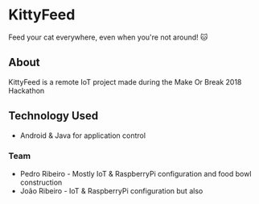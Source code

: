 # KittyFeed

Feed your cat everywhere, even when you're not around! 🐱

## About

KittyFeed is a remote IoT project made during the Make Or Break 2018 Hackathon

## Technology Used

- Android & Java for application control

### Team

- Pedro Ribeiro - Mostly IoT & RaspberryPi configuration and food bowl construction
- João Ribeiro - IoT & RaspberryPi configuration but also 